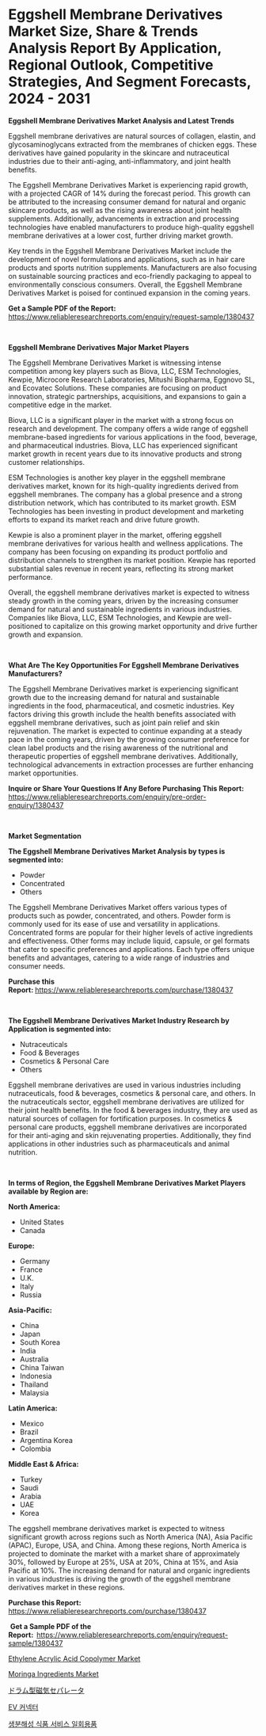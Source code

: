 <p><h1>Eggshell Membrane Derivatives Market Size, Share & Trends Analysis Report By Application, Regional Outlook, Competitive Strategies, And Segment Forecasts, 2024 - 2031</h1></p><p><strong>Eggshell Membrane Derivatives Market Analysis and Latest Trends</strong></p>
<p><p>Eggshell membrane derivatives are natural sources of collagen, elastin, and glycosaminoglycans extracted from the membranes of chicken eggs. These derivatives have gained popularity in the skincare and nutraceutical industries due to their anti-aging, anti-inflammatory, and joint health benefits.</p><p>The Eggshell Membrane Derivatives Market is experiencing rapid growth, with a projected CAGR of 14% during the forecast period. This growth can be attributed to the increasing consumer demand for natural and organic skincare products, as well as the rising awareness about joint health supplements. Additionally, advancements in extraction and processing technologies have enabled manufacturers to produce high-quality eggshell membrane derivatives at a lower cost, further driving market growth.</p><p>Key trends in the Eggshell Membrane Derivatives Market include the development of novel formulations and applications, such as in hair care products and sports nutrition supplements. Manufacturers are also focusing on sustainable sourcing practices and eco-friendly packaging to appeal to environmentally conscious consumers. Overall, the Eggshell Membrane Derivatives Market is poised for continued expansion in the coming years.</p></p>
<p><strong>Get a Sample PDF of the Report:&nbsp;</strong> <a href="https://www.reliableresearchreports.com/enquiry/request-sample/1380437">https://www.reliableresearchreports.com/enquiry/request-sample/1380437</a></p>
<p>&nbsp;</p>
<p><strong>Eggshell Membrane Derivatives Major Market Players</strong></p>
<p><p>The Eggshell Membrane Derivatives Market is witnessing intense competition among key players such as Biova, LLC, ESM Technologies, Kewpie, Microcore Research Laboratories, Mitushi Biopharma, Eggnovo SL, and Ecovatec Solutions. These companies are focusing on product innovation, strategic partnerships, acquisitions, and expansions to gain a competitive edge in the market.</p><p>Biova, LLC is a significant player in the market with a strong focus on research and development. The company offers a wide range of eggshell membrane-based ingredients for various applications in the food, beverage, and pharmaceutical industries. Biova, LLC has experienced significant market growth in recent years due to its innovative products and strong customer relationships.</p><p>ESM Technologies is another key player in the eggshell membrane derivatives market, known for its high-quality ingredients derived from eggshell membranes. The company has a global presence and a strong distribution network, which has contributed to its market growth. ESM Technologies has been investing in product development and marketing efforts to expand its market reach and drive future growth.</p><p>Kewpie is also a prominent player in the market, offering eggshell membrane derivatives for various health and wellness applications. The company has been focusing on expanding its product portfolio and distribution channels to strengthen its market position. Kewpie has reported substantial sales revenue in recent years, reflecting its strong market performance.</p><p>Overall, the eggshell membrane derivatives market is expected to witness steady growth in the coming years, driven by the increasing consumer demand for natural and sustainable ingredients in various industries. Companies like Biova, LLC, ESM Technologies, and Kewpie are well-positioned to capitalize on this growing market opportunity and drive further growth and expansion.</p></p>
<p>&nbsp;</p>
<p><strong>What Are The Key Opportunities For Eggshell Membrane Derivatives Manufacturers?</strong></p>
<p><p>The Eggshell Membrane Derivatives market is experiencing significant growth due to the increasing demand for natural and sustainable ingredients in the food, pharmaceutical, and cosmetic industries. Key factors driving this growth include the health benefits associated with eggshell membrane derivatives, such as joint pain relief and skin rejuvenation. The market is expected to continue expanding at a steady pace in the coming years, driven by the growing consumer preference for clean label products and the rising awareness of the nutritional and therapeutic properties of eggshell membrane derivatives. Additionally, technological advancements in extraction processes are further enhancing market opportunities.</p></p>
<p><strong>Inquire or Share Your Questions If Any Before Purchasing This Report:</strong> <a href="https://www.reliableresearchreports.com/enquiry/pre-order-enquiry/1380437">https://www.reliableresearchreports.com/enquiry/pre-order-enquiry/1380437</a></p>
<p>&nbsp;</p>
<p><strong>Market Segmentation</strong></p>
<p><strong>The Eggshell Membrane Derivatives Market Analysis by types is segmented into:</strong></p>
<p><ul><li>Powder</li><li>Concentrated</li><li>Others</li></ul></p>
<p><p>The Eggshell Membrane Derivatives Market offers various types of products such as powder, concentrated, and others. Powder form is commonly used for its ease of use and versatility in applications. Concentrated forms are popular for their higher levels of active ingredients and effectiveness. Other forms may include liquid, capsule, or gel formats that cater to specific preferences and applications. Each type offers unique benefits and advantages, catering to a wide range of industries and consumer needs.</p></p>
<p><strong>Purchase this Report:&nbsp;</strong><a href="https://www.reliableresearchreports.com/purchase/1380437">https://www.reliableresearchreports.com/purchase/1380437</a></p>
<p>&nbsp;</p>
<p><strong>The Eggshell Membrane Derivatives Market Industry Research by Application is segmented into:</strong></p>
<p><ul><li>Nutraceuticals</li><li>Food & Beverages</li><li>Cosmetics & Personal Care</li><li>Others</li></ul></p>
<p><p>Eggshell membrane derivatives are used in various industries including nutraceuticals, food & beverages, cosmetics & personal care, and others. In the nutraceuticals sector, eggshell membrane derivatives are utilized for their joint health benefits. In the food & beverages industry, they are used as natural sources of collagen for fortification purposes. In cosmetics & personal care products, eggshell membrane derivatives are incorporated for their anti-aging and skin rejuvenating properties. Additionally, they find applications in other industries such as pharmaceuticals and animal nutrition.</p></p>
<p>&nbsp;</p>
<p><strong>In terms of Region, the Eggshell Membrane Derivatives Market Players available by Region are:</strong></p>
<p>
    <p> <strong> North America: </strong>
        <ul>
            <li>United States</li>
            <li>Canada</li>
        </ul>
        </p> 
    <p> <strong> Europe: </strong>
        <ul>
            <li>Germany</li>
            <li>France</li>
            <li>U.K.</li>
            <li>Italy</li>
            <li>Russia</li>
        </ul>
        </p> 
    <p> <strong> Asia-Pacific: </strong>
        <ul>
            <li>China</li>
            <li>Japan</li>
            <li>South Korea</li>
            <li>India</li>
            <li>Australia</li>
            <li>China Taiwan</li>
            <li>Indonesia</li>
            <li>Thailand</li>
            <li>Malaysia</li>
        </ul>
        </p> 
    <p> <strong> Latin America: </strong>
        <ul>
            <li>Mexico</li>
            <li>Brazil</li>
            <li>Argentina Korea</li>
            <li>Colombia</li>
        </ul>
        </p> 
    <p> <strong> Middle East & Africa: </strong>
        <ul>
            <li>Turkey</li>
            <li>Saudi</li>
            <li>Arabia</li>
            <li>UAE</li>
            <li>Korea</li>
        </ul>
    </p>
    </p>
<p><p>The eggshell membrane derivatives market is expected to witness significant growth across regions such as North America (NA), Asia Pacific (APAC), Europe, USA, and China. Among these regions, North America is projected to dominate the market with a market share of approximately 30%, followed by Europe at 25%, USA at 20%, China at 15%, and Asia Pacific at 10%. The increasing demand for natural and organic ingredients in various industries is driving the growth of the eggshell membrane derivatives market in these regions.</p></p>
<p><strong>Purchase this Report: </strong><a href="https://www.reliableresearchreports.com/purchase/1380437">https://www.reliableresearchreports.com/purchase/1380437</a></p>
<p>&nbsp;<strong>Get a Sample PDF of the Report:&nbsp;&nbsp;</strong><a href="https://www.reliableresearchreports.com/enquiry/request-sample/1380437">https://www.reliableresearchreports.com/enquiry/request-sample/1380437</a></p>
<p><strong></strong></p>
<p><p><a href="https://github.com/nicoletavirag/Market-Research-Report-List-2/blob/main/ethylene-acrylic-acid-copolymer-market.md">Ethylene Acrylic Acid Copolymer Market</a></p><p><a href="https://github.com/mauripalmi/Market-Research-Report-List-2/blob/main/moringa-ingredients-market.md">Moringa Ingredients Market</a></p><p><a href="https://medium.com/@cielostamm/%E3%83%89%E3%83%A9%E3%83%A0%E3%82%BF%E3%82%A4%E3%83%97%E7%A3%81%E6%B0%97%E3%82%BB%E3%83%91%E3%83%AC%E3%83%BC%E3%82%BF%E3%83%BC%E5%B8%82%E5%A0%B4%E8%A6%8F%E6%A8%A1-%E5%B8%82%E5%A0%B4%E5%8B%95%E5%90%91%E3%81%A8%E5%B8%82%E5%A0%B4%E4%BA%88%E6%B8%AC-2024%E5%B9%B4%E3%81%8B%E3%82%892031%E5%B9%B4%E3%81%BE%E3%81%A7-28ce3e69391a">ドラム型磁気セパレータ</a></p><p><a href="https://medium.com/@lioneljeyrde454564576/ev-%EC%97%B0%EA%B2%B0%EA%B8%B0-market-metrics-%EC%8B%9C%EC%9E%A5-%EC%A0%90%EC%9C%A0%EC%9C%A8-%ED%8A%B8%EB%A0%8C%EB%93%9C-%EB%B0%8F-%EC%84%B1%EC%9E%A5-%ED%8C%A8%ED%84%B4-%ED%95%B4%EB%8F%85-5c0f7f80034a">EV 커넥터</a></p><p><a href="https://medium.com/@lioneljeyrde454564576/%EC%B9%9C%ED%99%98%EA%B2%BD%EC%8B%9D%ED%92%88%EC%84%9C%EB%B9%84%EC%8A%A4%EC%9A%A9-%EC%9D%BC%ED%9A%8C%EC%9A%A9%ED%92%88-%EC%8B%9C%EC%9E%A5-%EC%A7%80%ED%91%9C-%ED%95%B4%EC%84%9D-%EC%8B%9C%EC%9E%A5-%EC%A0%90%EC%9C%A0%EC%9C%A8-%ED%8A%B8%EB%A0%8C%EB%93%9C-%EB%B0%8F-%EC%84%B1%EC%9E%A5-%ED%8C%A8%ED%84%B4-8180eb8dd284">생분해성 식품 서비스 일회용품</a></p></p>